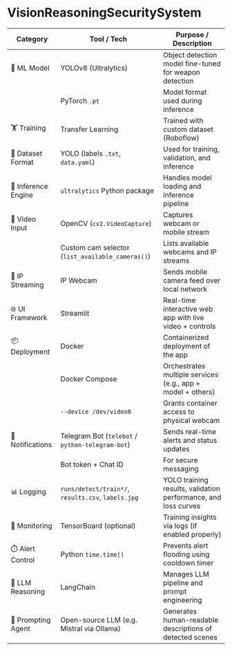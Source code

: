 # VisionReasoningSecuritySystem

| **Category**        | **Tool / Tech**                                    | **Purpose / Description**                                      |
| ------------------- | -------------------------------------------------- | -------------------------------------------------------------- |
| 🧠 ML Model         | YOLOv8 (Ultralytics)                               | Object detection model fine-tuned for weapon detection         |
|                     | PyTorch `.pt`                                      | Model format used during inference                             |
| 🏋️ Training        | Transfer Learning                                  | Trained with custom dataset (Roboflow)                         |
| 📁 Dataset Format   | YOLO (labels `.txt`, `data.yaml`)                  | Used for training, validation, and inference                   |
| 🧪 Inference Engine | `ultralytics` Python package                       | Handles model loading and inference pipeline                   |
| 🎥 Video Input      | OpenCV (`cv2.VideoCapture`)                        | Captures webcam or mobile stream                               |
|                     | Custom cam selector (`list_available_cameras()`)   | Lists available webcams and IP streams                         |
| 📱 IP Streaming     | IP Webcam                                          | Sends mobile camera feed over local network                    |
| 🌐 UI Framework     | Streamlit                                          | Real-time interactive web app with live video + controls       |
| 📦 Deployment       | Docker                                             | Containerized deployment of the app                            |
|                     | Docker Compose                                     | Orchestrates multiple services (e.g., app + model + others)    |
|                     | `--device /dev/video0`                             | Grants container access to physical webcam                     |
| 🤖 Notifications    | Telegram Bot (`telebot` / `python-telegram-bot`)   | Sends real-time alerts and status updates                      |
|                     | Bot token + Chat ID                                | For secure messaging                                           |
| 📊 Logging          | `runs/detect/train*/`, `results.csv`, `labels.jpg` | YOLO training results, validation performance, and loss curves |
| 🧠 Monitoring       | TensorBoard (optional)                             | Training insights via logs (if enabled properly)               |
| ⏱️ Alert Control    | Python `time.time()`                               | Prevents alert flooding using cooldown timer                   |
| 🔗 LLM Reasoning    | LangChain                                          | Manages LLM pipeline and prompt engineering                    |
| 🤖 Prompting Agent  | Open-source LLM (e.g. Mistral via Ollama)          | Generates human-readable descriptions of detected scenes       |

